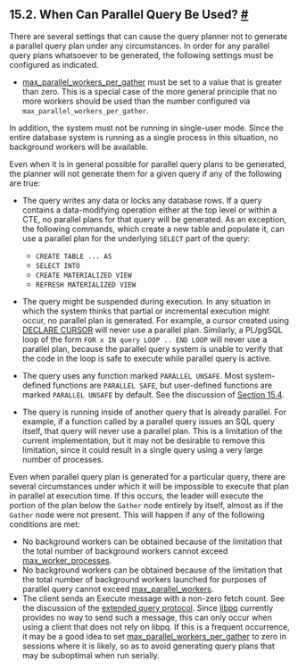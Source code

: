 ## 15.2. When Can Parallel Query Be Used? [#](#WHEN-CAN-PARALLEL-QUERY-BE-USED)

There are several settings that can cause the query planner not to generate a parallel query plan under any circumstances. In order for any parallel query plans whatsoever to be generated, the following settings must be configured as indicated.

* [max\_parallel\_workers\_per\_gather](runtime-config-resource#GUC-MAX-PARALLEL-WORKERS-PER-GATHER) must be set to a value that is greater than zero. This is a special case of the more general principle that no more workers should be used than the number configured via `max_parallel_workers_per_gather`.

In addition, the system must not be running in single-user mode. Since the entire database system is running as a single process in this situation, no background workers will be available.

Even when it is in general possible for parallel query plans to be generated, the planner will not generate them for a given query if any of the following are true:

* The query writes any data or locks any database rows. If a query contains a data-modifying operation either at the top level or within a CTE, no parallel plans for that query will be generated. As an exception, the following commands, which create a new table and populate it, can use a parallel plan for the underlying `SELECT` part of the query:

  * `CREATE TABLE ... AS`
  * `SELECT INTO`
  * `CREATE MATERIALIZED VIEW`
  * `REFRESH MATERIALIZED VIEW`

* The query might be suspended during execution. In any situation in which the system thinks that partial or incremental execution might occur, no parallel plan is generated. For example, a cursor created using [DECLARE CURSOR](sql-declare "DECLARE") will never use a parallel plan. Similarly, a PL/pgSQL loop of the form `FOR x IN query LOOP .. END LOOP` will never use a parallel plan, because the parallel query system is unable to verify that the code in the loop is safe to execute while parallel query is active.

* The query uses any function marked `PARALLEL UNSAFE`. Most system-defined functions are `PARALLEL SAFE`, but user-defined functions are marked `PARALLEL UNSAFE` by default. See the discussion of [Section 15.4](parallel-safety "15.4. Parallel Safety").

* The query is running inside of another query that is already parallel. For example, if a function called by a parallel query issues an SQL query itself, that query will never use a parallel plan. This is a limitation of the current implementation, but it may not be desirable to remove this limitation, since it could result in a single query using a very large number of processes.

Even when parallel query plan is generated for a particular query, there are several circumstances under which it will be impossible to execute that plan in parallel at execution time. If this occurs, the leader will execute the portion of the plan below the `Gather` node entirely by itself, almost as if the `Gather` node were not present. This will happen if any of the following conditions are met:

* No background workers can be obtained because of the limitation that the total number of background workers cannot exceed [max\_worker\_processes](runtime-config-resource#GUC-MAX-WORKER-PROCESSES).
* No background workers can be obtained because of the limitation that the total number of background workers launched for purposes of parallel query cannot exceed [max\_parallel\_workers](runtime-config-resource#GUC-MAX-PARALLEL-WORKERS).
* The client sends an Execute message with a non-zero fetch count. See the discussion of the [extended query protocol](protocol-flow#PROTOCOL-FLOW-EXT-QUERY "55.2.3. Extended Query"). Since [libpq](libpq "Chapter 34. libpq — C Library") currently provides no way to send such a message, this can only occur when using a client that does not rely on libpq. If this is a frequent occurrence, it may be a good idea to set [max\_parallel\_workers\_per\_gather](runtime-config-resource#GUC-MAX-PARALLEL-WORKERS-PER-GATHER) to zero in sessions where it is likely, so as to avoid generating query plans that may be suboptimal when run serially.